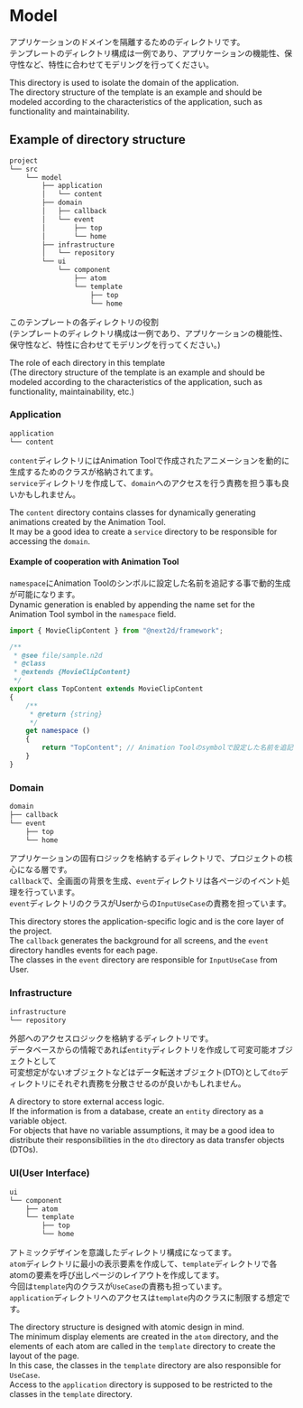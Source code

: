 # Model

アプリケーションのドメインを隔離するためのディレクトリです。  
テンプレートのディレクトリ構成は一例であり、アプリケーションの機能性、保守性など、特性に合わせてモデリングを行ってください。

This directory is used to isolate the domain of the application.  
The directory structure of the template is an example and should be modeled according to the characteristics of the application, such as functionality and maintainability.  

## Example of directory structure

```sh
project
└── src
    └── model
        ├── application
        │   └── content
        ├── domain
        │   ├── callback
        │   └── event
        │       ├── top
        │       └── home
        ├── infrastructure
        │   └── repository
        └── ui
            └── component
                ├── atom
                └── template
                    ├── top
                    └── home
```

このテンプレートの各ディレクトリの役割  
(テンプレートのディレクトリ構成は一例であり、アプリケーションの機能性、保守性など、特性に合わせてモデリングを行ってください。)  

The role of each directory in this template  
(The directory structure of the template is an example and should be modeled according to the characteristics of the application, such as functionality, maintainability, etc.)

### Application

```sh
application
└── content
```

`content`ディレクトリにはAnimation Toolで作成されたアニメーションを動的に生成するためのクラスが格納されてます。  
`service`ディレクトリを作成して、`domain`へのアクセスを行う責務を担う事も良いかもしれません。  

The `content` directory contains classes for dynamically generating animations created by the Animation Tool.  
It may be a good idea to create a `service` directory to be responsible for accessing the `domain`.  

#### Example of cooperation with Animation Tool

`namespace`にAnimation Toolのシンボルに設定した名前を追記する事で動的生成が可能になります。  
Dynamic generation is enabled by appending the name set for the Animation Tool symbol in the `namespace` field.  

```javascript
import { MovieClipContent } from "@next2d/framework";

/**
 * @see file/sample.n2d
 * @class
 * @extends {MovieClipContent}
 */
export class TopContent extends MovieClipContent
{
    /**
     * @return {string}
     */
    get namespace ()
    {
        return "TopContent"; // Animation Toolのsymbolで設定した名前を追記
    }
}
```

### Domain

```sh
domain
├── callback
└── event
    ├── top
    └── home
```

アプリケーションの固有ロジックを格納するディレクトリで、プロジェクトの核心になる層です。  
`callback`で、全画面の背景を生成、`event`ディレクトリは各ページのイベント処理を行っています。  
`event`ディレクトリのクラスがUserからの`InputUseCase`の責務を担っています。  

This directory stores the application-specific logic and is the core layer of the project.  
The `callback` generates the background for all screens, and the `event` directory handles events for each page.  
The classes in the `event` directory are responsible for `InputUseCase` from User.  

### Infrastructure

```sh
infrastructure
└── repository
```

外部へのアクセスロジックを格納するディレクトリです。  
データベースからの情報であれば`entity`ディレクトリを作成して可変可能オブジェクトとして  
可変想定がないオブジェクトなどはデータ転送オブジェクト(DTO)として`dto`ディレクトリにそれぞれ責務を分散させるのが良いかもしれません。  

A directory to store external access logic.  
If the information is from a database, create an `entity` directory as a variable object.  
For objects that have no variable assumptions, it may be a good idea to distribute their responsibilities in the `dto` directory as data transfer objects (DTOs).

### UI(User Interface)

```sh
ui
└── component
    ├── atom
    └── template
        ├── top
        └── home
```

アトミックデザインを意識したディレクトリ構成になってます。  
`atom`ディレクトリに最小の表示要素を作成して、`template`ディレクトリで各atomの要素を呼び出しページのレイアウトを作成してます。  
今回は`template`内のクラスが`UseCase`の責務も担っています。  
`application`ディレクトリへのアクセスは`template`内のクラスに制限する想定です。  

The directory structure is designed with atomic design in mind.  
The minimum display elements are created in the `atom` directory, and the elements of each atom are called in the `template` directory to create the layout of the page.  
In this case, the classes in the `template` directory are also responsible for `UseCase`.  
Access to the `application` directory is supposed to be restricted to the classes in the `template` directory.